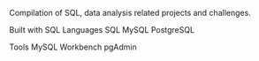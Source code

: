 Compilation of SQL, data analysis related projects and challenges.


Built with
SQL Languages
SQL
MySQL
PostgreSQL

Tools
MySQL Workbench
pgAdmin
